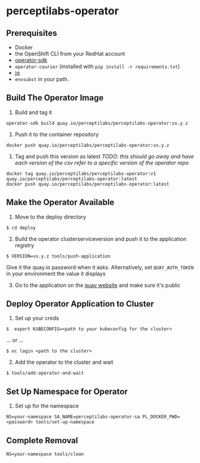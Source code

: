 # perceptilabs-operator

## Prerequisites

* Docker
* the OpenShift CLI from your RedHat account
* [operator-sdk](https://github.com/operator-framework/operator-sdk)
* `operator-courier` (installed with `pip install -r requirements.txt`)
* [jq](https://stedolan.github.io/jq/download/)
* `envsubst` in your path.

## Build The Operator Image

1. Build and tag it
```
operator-sdk build quay.io/perceptilabs/perceptilabs-operator:vx.y.z
```

1. Push it to the container repository
```
docker push quay.io/perceptilabs/perceptilabs-operator:vx.y.z
```

1. Tag and push this version as latest
*TODO: this should go away and have each version of the csv refer to a
specific version of the operator repo*
```
docker tag quay.io/perceptilabs/perceptilabs-operator:v1 quay.io/perceptilabs/perceptilabs-operator:latest
docker push quay.io/perceptilabs/perceptilabs-operator:latest
```

## Make the Operator Available

1. Move to the deploy directory
```
$ cd deploy
```

2. Build the operator clusterserviceversion and push it to the application registry
```
$ VERSION=vx.y.z tools/push-application
```
Give it the quay.io password when it asks. Alternatively, set `QUAY_AUTH_TOKEN` in your environment the value it displays

3. Go to the application on the [quay website](https://quay.io/application/perceptilabs/perceptilabs-operator-beta) and make sure it's public

## Deploy Operator Application to Cluster

1. Set up your creds
```
$  export KUBECONFIG=<path to your kubeconfig for the cluster>
```
... or ...
```
$ oc login <path to the cluster>
```

2. Add the operator to the cluster and wait
```
$ tools/add-operator-and-wait
```

## Set Up Namespace for Operator

1. Set up for the namespace
```
NS=your-namespace SA_NAME=perceptilabs-operator-sa PL_DOCKER_PWD=<password> tools/set-up-namespace
```

## Complete Removal
```
NS=your-namespace tools/clean
```
